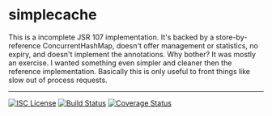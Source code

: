 # simplecache
This is a incomplete JSR 107 implementation. It's backed by a store-by-reference ConcurrentHashMap, doesn't offer 
management or statistics, no expiry, and doesn't implement the annotations. Why bother? It was mostly an exercise. 
I wanted something even simpler and cleaner then the reference implementation.  Basically this is only useful to front 
things like slow out of process requests.

-----
[![ISC License](http://shields-nwillc.rhcloud.com/shield/tldrlegal?package=ISC)](http://shields-nwillc.rhcloud.com/homepage/tldrlegal?package=ISC)
[![Build Status](http://shields-nwillc.rhcloud.com/shield/travis-ci?path=nwillc&package=simplecache)](http://shields-nwillc.rhcloud.com/homepage/travis-ci?path=nwillc&package=simplecache)
[![Coverage Status](http://shields-nwillc.rhcloud.com/shield/codecov?path=github/nwillc&package=simplecache)](http://shields-nwillc.rhcloud.com/homepage/codecov?path=github/nwillc&package=simplecache)






